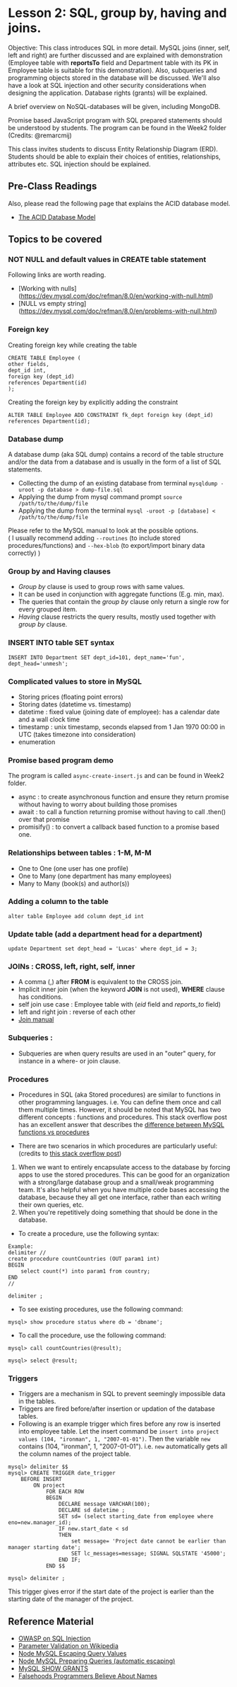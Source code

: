 # Lesson 2: SQL, group by, having and joins.

Objective: This class introduces SQL in more detail. MySQL joins (inner, self, left and right) are further discussed and are explained with demonstration (Employee table with
**reportsTo** field and Department table with its PK in Employee table is
suitable for this demonstration). Also, subqueries and programming objects stored in the database will be discussed.
We'll also have a look at SQL injection and other security considerations when designing the application.
Database rights (grants) will be explained.

A brief overview on NoSQL-databases will be given, including MongoDB.

Promise based JavaScript program with SQL prepared statements should be
understood by students. The program can be found in the Week2 folder (Credits:
@remarcmij)

This class invites students to discuss Entity Relationship Diagram (ERD).
Students should be able to explain their choices of entities, relationships, attributes etc.
SQL injection should be explained.

## Pre-Class Readings

Also, please read the following page that explains the ACID database model.
- [The ACID Database Model](https://en.wikipedia.org/wiki/ACID)

## Topics to be covered

### NOT NULL and default values in CREATE table statement

Following links are worth reading.
- [Working with nulls] (https://dev.mysql.com/doc/refman/8.0/en/working-with-null.html)
- [NULL vs empty string] (https://dev.mysql.com/doc/refman/8.0/en/problems-with-null.html)

### Foreign key

Creating foreign key while creating the table
```
CREATE TABLE Employee (
other fields,
dept_id int,
foreign key (dept_id)
references Department(id)
);
```

Creating the foreign key by explicitly adding the constraint
```
ALTER TABLE Employee ADD CONSTRAINT fk_dept foreign key (dept_id) references Department(id);
```


### Database dump

A database dump (aka SQL dump) contains a record of the table structure
and/or the data from a database and is usually in the form of a list of SQL statements.


- Collecting the dump of an existing database from terminal `mysqldump -uroot -p database > dump-file.sql`
- Applying the dump from mysql command prompt `source /path/to/the/dump/file`
- Applying the dump from the terminal `mysql -uroot -p [database] < /path/to/the/dump/file`  

Please refer to the MySQL manual to look at the possible options.  
 ( I usually recommend adding `--routines` (to include stored procedures/functions) and `--hex-blob` (to export/import binary data correctly) )

### Group by and Having clauses

- *Group by* clause is used to group rows with same values.
- It can be used in conjunction with aggregate functions (E.g. min, max).
- The queries that contain the *group by* clause only return a single row for every grouped item.
- *Having* clause restricts the query results, mostly used together with *group by* clause.

### INSERT INTO table SET syntax

```
INSERT INTO Department SET dept_id=101, dept_name='fun', dept_head='unmesh';
```

### Complicated values to store in MySQL
- Storing prices (floating point errors)
- Storing dates (datetime vs. timestamp)
- datetime : fixed value (joining date of employee): has a calendar date and a wall clock time
- timestamp : unix timestamp, seconds elapsed from 1 Jan 1970 00:00 in UTC (takes timezone into consideration)
- enumeration

### Promise based program demo

The program is called `async-create-insert.js` and can be found in Week2 folder.
- async : to create asynchronous function and ensure they return promise without having to worry
about building those promises
- await : to call a function returning promise without having to call .then() over that promise
- promisify() : to convert a callback based function to a promise based one.

### Relationships between tables : 1-M, M-M

- One to One (one user has one profile)
- One to Many (one department has many employees)
- Many to Many (book(s) and author(s))

### Adding a column to the table
```
alter table Employee add column dept_id int
```

### Update table (add a department head for a department)

```
update Department set dept_head = 'Lucas' where dept_id = 3;
```

### JOINs : CROSS, left, right, self, inner

- A comma (,) after **FROM** is equivalent to the CROSS join.
- Implicit inner join (when the keyword **JOIN** is not used), **WHERE** clause has conditions.
- self join use case : Employee table with (*eid* field and *reports_to* field)
- left and right join : reverse of each other
- [Join manual](https://dev.mysql.com/doc/refman/8.0/en/join.html)

### Subqueries :
* Subqueries are when query results are used in an "outer" query, for instance in a where- or join clause.

### Procedures

* Procedures in SQL (aka Stored procedures) are similar to functions in other programming languages.
i.e. You can define them once and call them multiple times. However, it should be noted that
MySQL has two different concepts : functions and procedures.
This stack overflow post has an excellent answer that describes the
[difference between MySQL functions vs procedures](https://stackoverflow.com/questions/3744209/mysql-stored-procedure-vs-function-which-would-i-use-when)

* There are two scenarios in which procedures are particularly useful:
(credits to [this stack overflow post](https://stackoverflow.com/questions/12631845/when-should-i-use-stored-procedures-in-mysql))
1. When we want to entirely encapsulate access to the database by forcing apps to use
the stored procedures. This can be good for an organization with a strong/large database group
and a small/weak programming team.
It's also helpful when you have multiple code bases accessing the database,
because they all get one interface, rather than each writing their own queries, etc.
2. When you're repetitively doing something that should be done in the database.

* To create a procedure, use the following syntax:
```
Example:
delimiter //
create procedure countCountries (OUT param1 int)
BEGIN
    select count(*) into param1 from country;
END
//

delimiter ;
```
* To see existing procedures, use the following command:
```
mysql> show procedure status where db = 'dbname';
```

* To call the procedure, use the following command:
```
mysql> call countCountries(@result);

mysql> select @result;
```
 
### Triggers
* Triggers are a mechanism in SQL to prevent seemingly impossible data in the tables.
* Triggers are fired before/after insertion or updation of the database tables.
* Following is an example trigger which fires before any row is inserted into employee table.
Let the insert command be `insert into project values (104, "ironman", 1, "2007-01-01")`.
Then the variable `new` contains (104, "ironman", 1, "2007-01-01").
i.e. `new` automatically gets all the column names of the project table.
```
mysql> delimiter $$
mysql> CREATE TRIGGER date_trigger
    BEFORE INSERT
        ON project
            FOR EACH ROW
            BEGIN
                DECLARE message VARCHAR(100);
                DECLARE sd datetime ;
                SET sd= (select starting_date from employee where eno=new.manager_id);
                IF new.start_date < sd
                THEN
                    set message= 'Project date cannot be earlier than manager starting date';
                    SET lc_messages=message; SIGNAL SQLSTATE '45000';
                END IF;
            END $$

mysql> delimiter ;
```
This trigger gives error if the start date of the project is earlier than the starting date
of the manager of the project.

## Reference Material

- [OWASP on SQL Injection](https://www.owasp.org/index.php/SQL_injection)
- [Parameter Validation on Wikipedia](https://en.wikipedia.org/wiki/Parameter_validation)
- [Node MySQL Escaping Query Values](https://github.com/mysqljs/mysql#escaping-query-values)
- [Node MySQL Preparing Queries (automatic escaping)](https://github.com/mysqljs/mysql#preparing-queries)
- [MySQL SHOW GRANTS](https://dev.mysql.com/doc/refman/5.7/en/show-grants.html)
- [Falsehoods Programmers Believe About Names](http://www.kalzumeus.com/2010/06/17/falsehoods-programmers-believe-about-names/)
